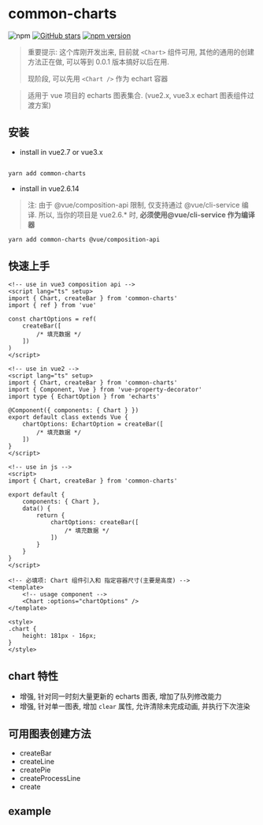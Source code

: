 # common-charts

![npm](https://img.shields.io/npm/dw/common-charts.svg)
[![GitHub stars](https://img.shields.io/github/stars/halo951/common-charts.svg?style=social&label=common-charts)](https://github.com/halo951/common-charts)
[![npm version](https://badge.fury.io/js/common-charts.svg)](https://badge.fury.io/js/common-charts)

> 重要提示: 这个库刚开发出来, 目前就 `<Chart>` 组件可用, 其他的通用的创建方法正在做, 可以等到 0.0.1 版本搞好以后在用.
>
> 现阶段, 可以先用 `<Chart />` 作为 echart 容器

> 适用于 vue 项目的 echarts 图表集合. (vue2.x, vue3.x echart 图表组件过渡方案)


## 安装

-   install in vue2.7 or vue3.x

```bash

yarn add common-charts

```

-   install in vue2.6.14

> 注: 由于 @vue/composition-api 限制, 仅支持通过 @vue/cli-service 编译. 所以, 当你的项目是 vue2.6.\* 时, **必须使用@vue/cli-service 作为编译器**

```bash
yarn add common-charts @vue/composition-api
```

## 快速上手

```vue
<!-- use in vue3 composition api -->
<script lang="ts" setup>
import { Chart, createBar } from 'common-charts'
import { ref } from 'vue'

const chartOptions = ref(
    createBar([
        /* 填充数据 */
    ])
)
</script>

<!-- use in vue2 -->
<script lang="ts" setup>
import { Chart, createBar } from 'common-charts'
import { Component, Vue } from 'vue-property-decorator'
import type { EchartOption } from 'echarts'

@Component({ components: { Chart } })
export default class extends Vue {
    chartOptions: EchartOption = createBar([
        /* 填充数据 */
    ])
}
</script>

<!-- use in js -->
<script>
import { Chart, createBar } from 'common-charts'

export default {
    components: { Chart },
    data() {
        return {
            chartOptions: createBar([
                /* 填充数据 */
            ])
        }
    }
}
</script>

<!-- 必填项: Chart 组件引入和 指定容器尺寸(主要是高度) -->
<template>
    <!-- usage component -->
    <Chart :options="chartOptions" />
</template>

<style>
.chart {
    height: 181px - 16px;
}
</style>
```

## chart 特性

-   增强, 针对同一时刻大量更新的 echarts 图表, 增加了队列修改能力
-   增强, 针对单一图表, 增加 `clear` 属性, 允许清除未完成动画, 并执行下次渲染

## 可用图表创建方法

-   createBar
-   createLine
-   createPie
-   createProcessLine
-   create

## example

